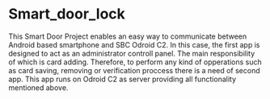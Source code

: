 # Smart_door_lock
This Smart Door Project enables an easy way to communicate between Android based smartphone and SBC Odroid C2. 
In this case, the first app is designed to act as an administrator controll panel. The main responsibility of which is card adding. 
Therefore, to perform any kind of opperations such as card saving, removing or verification proccess there is a need of second app.
This app runs on Odroid C2 as server providing all functionality mentioned above.

